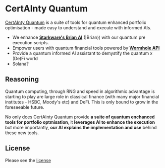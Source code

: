 # CertAInty Quantum

[CertAInty Quantum](https://supremacy.thomasbale.com/) is a suite of tools for quantum enhanced portfolio optimisation - made easy to understand and execute with informed AIs.

- We enhance [**Starkware's Brian AI**](tbc) (|Brian⟩) with our quantum pre execution scripts.
- Empower users with quantum financial tools powered by [**Wormhole API**](/code/frontend/quantum-portfolio-optimisation/app/analysis/page.tsx)
- Provide a quantum informed AI assistant to demystify the quantum x (De)Fi world
- Solana?

## Reasoning

Quantum computing, through RNG and speed in algorithmic advantage is starting to play are large role in classical finance (with many major financial institutes - HSBC, Moody's etc) and DeFi. This is only bound to grow in the foreseeable future.

No only does CertAInty Quantum provide **a suite of quantum enchanced tools for portfolio optmisation**, it **leverages AI to enhance the execution** but more importantly, **our AI explains the implementation and use** behind these new tools.

## License

Please see the [license](LICENSE)
